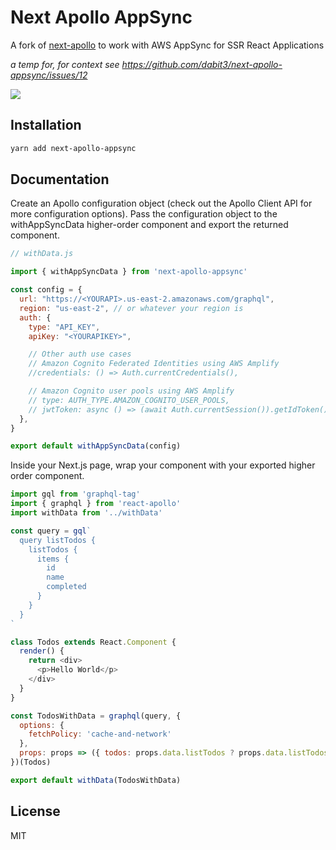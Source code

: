 # Next Apollo AppSync
A fork of [next-apollo](https://github.com/adamsoffer/next-apollo) to work with AWS AppSync for SSR React Applications

_a temp for, for context see https://github.com/dabit3/next-apollo-appsync/issues/12_

![](https://s3.amazonaws.com/aws-mobile-hub-images/nextjs.jpg)

## Installation

```bash
yarn add next-apollo-appsync
```

## Documentation
Create an Apollo configuration object (check out the Apollo Client API for more configuration options). Pass the configuration object to the withAppSyncData higher-order component and export the returned component.

```js
// withData.js

import { withAppSyncData } from 'next-apollo-appsync'

const config = {
  url: "https://<YOURAPI>.us-east-2.amazonaws.com/graphql",
  region: "us-east-2", // or whatever your region is
  auth: {
    type: "API_KEY", 
    apiKey: "<YOURAPIKEY>",

    // Other auth use cases
    // Amazon Cognito Federated Identities using AWS Amplify
    //credentials: () => Auth.currentCredentials(),

    // Amazon Cognito user pools using AWS Amplify
    // type: AUTH_TYPE.AMAZON_COGNITO_USER_POOLS,
    // jwtToken: async () => (await Auth.currentSession()).getIdToken().getJwtToken(),
  },
}

export default withAppSyncData(config)
```

Inside your Next.js page, wrap your component with your exported higher order component.

```js
import gql from 'graphql-tag'
import { graphql } from 'react-apollo'
import withData from '../withData'

const query = gql`
  query listTodos {
    listTodos {
      items {
        id
        name
        completed
      }
    }
  }
`

class Todos extends React.Component {
  render() {
    return <div>
      <p>Hello World</p>
    </div>
  }
}

const TodosWithData = graphql(query, {
  options: {
    fetchPolicy: 'cache-and-network'
  },
  props: props => ({ todos: props.data.listTodos ? props.data.listTodos.items : [] })
})(Todos)

export default withData(TodosWithData)
```

## License

MIT
